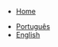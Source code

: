 <!-- docs/_sidebar.md -->

* [Home](/)
<!--* [Guide](guide.md)-->
* [Português](pt-br/)
* [English](en-us/)
